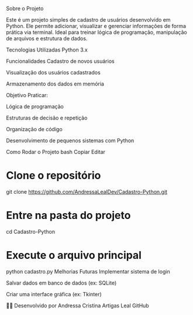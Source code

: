  Sobre o Projeto
 
Este é um projeto simples de cadastro de usuários desenvolvido em Python.
Ele permite adicionar, visualizar e gerenciar informações de forma prática via terminal.
Ideal para treinar lógica de programação, manipulação de arquivos e estrutura de dados.

Tecnologias Utilizadas
Python 3.x

Funcionalidades
Cadastro de novos usuários

Visualização dos usuários cadastrados

Armazenamento dos dados em memória

Objetivo
Praticar:

Lógica de programação

Estruturas de decisão e repetição

Organização de código

Desenvolvimento de pequenos sistemas com Python

Como Rodar o Projeto
bash
Copiar
Editar
# Clone o repositório
git clone https://github.com/AndressaLealDev/Cadastro-Python.git

# Entre na pasta do projeto
cd Cadastro-Python

# Execute o arquivo principal
python cadastro.py
Melhorias Futuras
Implementar sistema de login

Salvar dados em banco de dados (ex: SQLite)

Criar uma interface gráfica (ex: Tkinter)

👩‍💻 Desenvolvido por
Andressa Cristina Artigas Leal
GitHub

